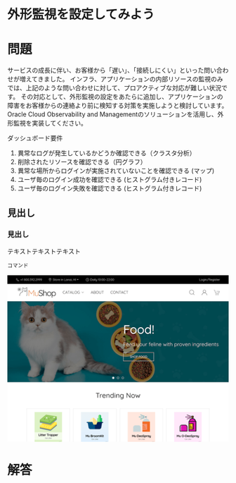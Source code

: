 # 外形監視を設定してみよう
# 問題
サービスの成長に伴い、お客様から「遅い」、「接続しにくい」といった問い合わせが増えてきました。
インフラ、アプリケーションの内部リソースの監視のみでは、上記のような問い合わせに対して、プロアクティブな対応が難しい状況です。
その対応として、外形監視の設定をあたらに追加し、アプリケーションの障害をお客様からの連絡より前に検知する対策を実施しようと検討しています。
Oracle Cloud Observability and Managementのソリューションを活用し、外形監視を実装してください。

ダッシュボード要件
1. 異常なログが発生しているかどうか確認できる（クラスタ分析）
2. 削除されたリソースを確認できる（円グラフ）
3. 異常な場所からログインが実施されていないことを確認できる (マップ)
4. ユーザ毎のログイン成功を確認できる (ヒストグラム付きレコード)
5. ユーザ毎のログイン失敗を確認できる (ヒストグラム付きレコード)


## 見出し
### 見出し

テキストテキストテキスト

```sh
コマンド
```

![サンプル画像](images/sample.png)


# 解答



